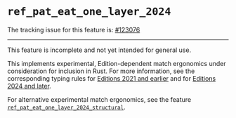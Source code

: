 # `ref_pat_eat_one_layer_2024`

The tracking issue for this feature is: [#123076]

[#123076]: https://github.com/rust-lang/rust/issues/123076

---

This feature is incomplete and not yet intended for general use.

This implements experimental, Edition-dependent match ergonomics under consideration for inclusion
in Rust.
For more information, see the corresponding typing rules for [Editions 2021 and earlier] and for
[Editions 2024 and later].

For alternative experimental match ergonomics, see the feature
[`ref_pat_eat_one_layer_2024_structural`](./ref-pat-eat-one-layer-2024-structural.md).

[Editions 2021 and earlier]: https://nadrieril.github.io/typing-rust-patterns/?compare=false&opts1=AQEBAQIBAQABAAAAAQEBAAEBAAABAAA%3D&mode=rules&do_cmp=false
[Editions 2024 and later]: https://nadrieril.github.io/typing-rust-patterns/?compare=false&opts1=AQEBAAABAQABAgIAAQEBAAEBAAABAAA%3D&mode=rules&do_cmp=false
